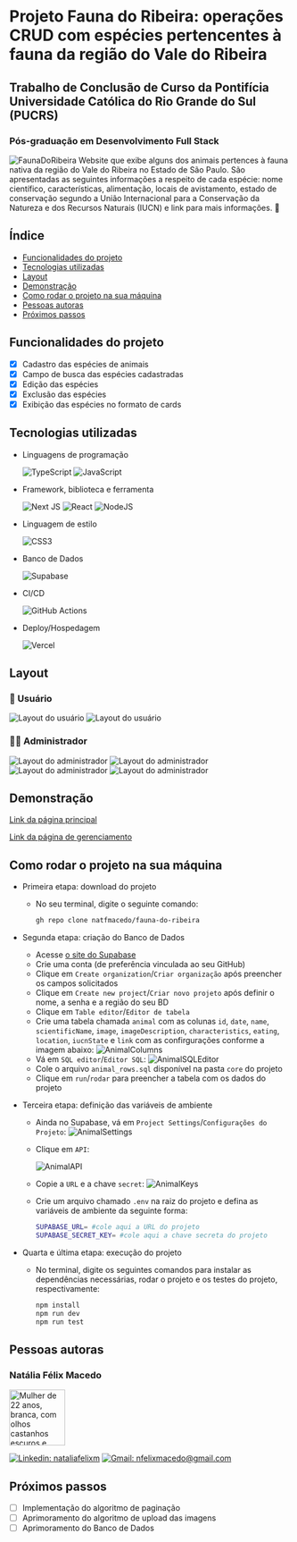 # Projeto Fauna do Ribeira: operações CRUD com espécies pertencentes à fauna da região do Vale do Ribeira
## Trabalho de Conclusão de Curso da Pontifícia Universidade Católica do Rio Grande do Sul (PUCRS)
### Pós-graduação em Desenvolvimento Full Stack
![FaunaDoRibeira](./public/extra-images/logotipo.png)
Website que exibe alguns dos animais pertences à fauna nativa da região do Vale do Ribeira no Estado de São Paulo. São apresentadas as seguintes informações a respeito de cada espécie: nome científico, características, alimentação, locais de avistamento, estado de conservação segundo a União Internacional para a Conservação da Natureza e dos Recursos Naturais (IUCN) e link para mais informações. 🦜

## Índice
- <a href="#funcionalidades-do-projeto">Funcionalidades do projeto</a>
- <a href="#tecnologias-utilizadas">Tecnologias utilizadas</a>
- <a href="#layout">Layout</a>
- <a href="#demonstração">Demonstração</a>
- <a href="#como-rodar-o-projeto-na-sua-máquina">Como rodar o projeto na sua máquina</a>
- <a href="#pessoas-autoras">Pessoas autoras</a>
- <a href="#próximos-passos">Próximos passos</a>

## Funcionalidades do projeto
- [x] Cadastro das espécies de animais
- [x] Campo de busca das espécies cadastradas
- [x] Edição das espécies 
- [x] Exclusão das espécies
- [x] Exibição das espécies no formato de cards

## Tecnologias utilizadas
- Linguagens de programação

    ![TypeScript](https://img.shields.io/badge/TypeScript-%23007ACC.svg?style=flat-square&logo=typescript&logoColor=white)
    ![JavaScript](https://img.shields.io/badge/JavaScript-%23323330.svg?style=flat-square&logo=javascript&logoColor=%23F7DF1E)

- Framework, biblioteca e ferramenta

    ![Next JS](https://img.shields.io/badge/Next-black?style=flat-square&logo=next.js&logoColor=white)
    ![React](https://img.shields.io/badge/React-%2320232a.svg?style=flat-square&logo=react&logoColor=%2361DAFB) 
    ![NodeJS](https://img.shields.io/badge/Node.js-6DA55F?style=flat-square&logo=node.js&logoColor=white)

- Linguagem de estilo

    ![CSS3](https://img.shields.io/badge/CSS3-%231572B6.svg?style=flat-square&logo=css3&logoColor=white)

- Banco de Dados

    ![Supabase](https://img.shields.io/badge/Supabase-black?style=flat-square&logo=supabase&logoColor=3ECF8E)
    
- CI/CD

    ![GitHub Actions](https://img.shields.io/badge/Github%20Actions-%232671E5.svg?style=flat-square&logo=githubactions&logoColor=white)

- Deploy/Hospedagem

    ![Vercel](https://img.shields.io/badge/Vercel-%23000000.svg?style=flat-square&logo=vercel&logoColor=white)

## Layout 
### 🙋 Usuário 
![Layout do usuário](./public/extra-images/layout-usuario.png)
![Layout do usuário](./public/extra-images/layout-usuario-continuacao.png)

### 👩‍🔧 Administrador
![Layout do administrador](./public/extra-images/layout-admin.png)
![Layout do administrador](./public/extra-images/layout-admin-cadastro.png)
![Layout do administrador](./public/extra-images/layout-admin-edicao.png)
![Layout do administrador](./public/extra-images/layout-admin-exclusao.png)

## Demonstração
[Link da página principal](https://fauna-do-ribeira.vercel.app/) 

[Link da página de gerenciamento](https://fauna-do-ribeira.vercel.app/admin)

## Como rodar o projeto na sua máquina
- Primeira etapa: download do projeto
    - No seu terminal, digite o seguinte comando:
        ```bash
        gh repo clone natfmacedo/fauna-do-ribeira
        ```
- Segunda etapa: criação do Banco de Dados
    - Acesse [ o site do Supabase](https://supabase.io/)
    - Crie uma conta (de preferência vinculada ao seu GitHub)
    - Clique em `Create organization`/`Criar organização` após preencher os campos solicitados
    - Clique em `Create new project`/`Criar novo projeto` após definir o nome, a senha e a região do seu BD
    - Clique em `Table editor`/`Editor de tabela`
    - Crie uma tabela chamada `animal` com as colunas `id`, `date`, `name`, `scientificName`, `image`, `imageDescription`, `characteristics`, `eating`, `location`, `iucnState` e `link` com as confirgurações conforme a imagem abaixo:
    ![AnimalColumns](./public/extra-images/animal-bd.png)
    - Vá em `SQL editor`/`Editor SQL`:
    ![AnimalSQLEditor](./public/extra-images/animal-bd-sql-editor.png)
    - Cole o arquivo `animal_rows.sql` disponível na pasta `core` do projeto
    - Clique em `run`/`rodar` para preencher a tabela com os dados do projeto

- Terceira etapa: definição das variáveis de ambiente
  - Ainda no Supabase, vá em `Project Settings`/`Configurações do Projeto`:
  ![AnimalSettings](./public/extra-images/animal-bd-settings.png)
  - Clique em `API`:

      ![AnimalAPI](./public/extra-images/animal-bd-api.png)
  - Copie a `URL` e a chave `secret`:
  ![AnimalKeys](./public/extra-images/animal-bd-keys.png)
  - Crie um arquivo chamado `.env` na raiz do projeto e defina as variáveis de ambiente da seguinte forma:
    ```bash
    SUPABASE_URL= #cole aqui a URL do projeto
    SUPABASE_SECRET_KEY= #cole aqui a chave secreta do projeto
    ```
- Quarta e última etapa: execução do projeto
    - No terminal, digite os seguintes comandos para instalar as dependências necessárias, rodar o projeto e os testes do projeto, respectivamente:
        ```bash
        npm install
        npm run dev
        npm run test
        ```
## Pessoas autoras
### Natália Félix Macedo
<img src="https://avatars.githubusercontent.com/u/126514540?s=400&u=1912c3c0fed305105e7246b1724daea8a3ed0b1b&v=4" alt="Mulher de 22 anos, branca, com olhos castanhos escuros e cabelo ondulado nas cores preto e vermelho. Na foto, Natália está sorrindo e utilizando uma blusa de alcinha na cor vermelha." style="width: 100px"> 

[![Linkedin: nataliafelixm](https://img.shields.io/badge/LinkedIn-0077B5?style=flat-square&logo=linkedin&logoColor=white)](https://www.linkedin.com/in/nataliafelixm/)
[![Gmail: nfelixmacedo@gmail.com](https://img.shields.io/badge/Gmail-D14836?style=flat-square&logo=gmail&logoColor=white)](mailto:nfelixmacedo@gmail.com)

## Próximos passos

- [ ] Implementação do algoritmo de paginação
- [ ] Aprimoramento do algoritmo de upload das imagens
- [ ] Aprimoramento do Banco de Dados
